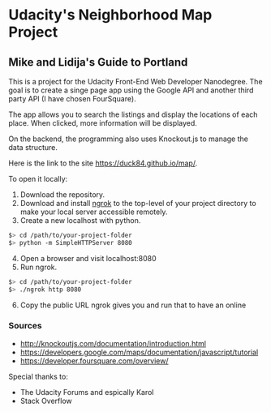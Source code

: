 # Udacity's Neighborhood Map Project
## Mike and Lidija's Guide to Portland

This is a project for the Udacity Front-End Web Developer Nanodegree. The goal is to create a singe page app using the Google API and another third party API (I have chosen FourSquare). 

The app allows you to search the listings and display the locations of each place. When clicked, more information will be displayed.

On the backend, the programming also uses Knockout.js to manage the data structure.

Here is the link to the site https://duck84.github.io/map/.

To open it locally: 
1. Download the repository.
2. Download and install [ngrok](https://ngrok.com/) to the top-level of your project directory to make your local server accessible remotely.
3. Create a new localhost with python.

  ```bash
  $> cd /path/to/your-project-folder
  $> python -m SimpleHTTPServer 8080
  ```
4. Open a browser and visit localhost:8080
5. Run ngrok.

  ``` bash
  $> cd /path/to/your-project-folder
  $> ./ngrok http 8080
  ```

6. Copy the public URL ngrok gives you and run that to have an online 

### Sources

* http://knockoutjs.com/documentation/introduction.html
* https://developers.google.com/maps/documentation/javascript/tutorial
* https://developer.foursquare.com/overview/

Special thanks to:
* The Udacity Forums and espically Karol
* Stack Overflow
